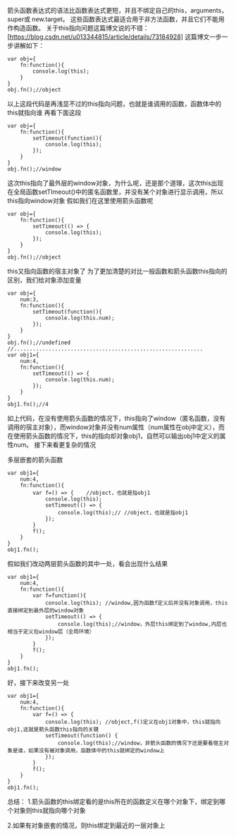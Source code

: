 
箭头函数表达式的语法比函数表达式更短，并且不绑定自己的this，arguments，super或 new.target。
这些函数表达式最适合用于非方法函数，并且它们不能用作构造函数。
关于this指向问题这篇博文说的不错：[https://blog.csdn.net/u013344815/article/details/73184928]
这篇博文一步一步讲解如下：
```
var obj={  
    fn:function(){  
        console.log(this);  
    }  
}  
obj.fn();//object  
```
以上这段代码是再浅显不过的this指向问题，也就是谁调用的函数，函数体中的this就指向谁
再看下面这段
```
var obj={  
    fn:function(){  
        setTimeout(function(){  
            console.log(this);  
        });  
    }  
}  
obj.fn();//window  
```
这次this指向了最外层的window对象，为什么呢，还是那个道理，这次this出现在全局函数setTImeout()中的匿名函数里，并没有某个对象进行显示调用，所以this指向window对象
假如我们在这里使用箭头函数呢
```
var obj={  
    fn:function(){  
        setTimeout(() => {  
            console.log(this);  
        });  
    }  
}  
obj.fn();//object  
```
this又指向函数的宿主对象了
为了更加清楚的对比一般函数和箭头函数this指向的区别，我们给对象添加变量
```
var obj={  
    num:3,  
    fn:function(){  
        setTimeout(function(){  
            console.log(this.num);  
        });  
    }  
}  
obj.fn();//undefined  
//............................................................  
var obj1={  
    num:4,  
    fn:function(){  
        setTimeout(() => {  
            console.log(this.num);  
        });  
    }  
}  
obj1.fn();//4 
```
如上代码，在没有使用箭头函数的情况下，this指向了window（匿名函数，没有调用的宿主对象），而window对象并没有num属性（num属性在obj中定义），而在使用箭头函数的情况下，this的指向却对象obj1，自然可以输出obj1中定义的属性num。
接下来看更复杂的情况

多层嵌套的箭头函数
```
var obj1={  
    num:4,  
    fn:function(){  
        var f=() => {    //object，也就是指obj1  
            console.log(this);  
            setTimeout(() => {  
                console.log(this);// //object，也就是指obj1  
            });  
        }  
        f();  
    }  
}  
obj1.fn();  
```
假如我们改动两层箭头函数的其中一处，看会出现什么结果
```
var obj1={  
    num:4,  
    fn:function(){  
        var f=function(){      
            console.log(this); //window,因为函数f定义后并没有对象调用，this直接绑定到最外层的window对象  
            setTimeout(() => {  
                console.log(this);//window，外层this绑定到了window,内层也相当于定义在window层（全局环境）  
            });  
        }  
        f();  
    }  
}  
obj1.fn();  
```
好，接下来改变另一处
```
var obj1={  
    num:4,  
    fn:function(){  
        var f=() => {      
            console.log(this); //object,f()定义在obj1对象中，this就指向obj1,这就是箭头函数this指向的关键  
            setTimeout(function() {  
                console.log(this);//window，非箭头函数的情况下还是要看宿主对象是谁，如果没有被对象调用，函数体中的this就绑定的window上  
            });  
        }  
        f();  
    }  
}  
obj1.fn();  
```
总结：
1.箭头函数的this绑定看的是this所在的函数定义在哪个对象下，绑定到哪个对象则this就指向哪个对象

2.如果有对象嵌套的情况，则this绑定到最近的一层对象上

